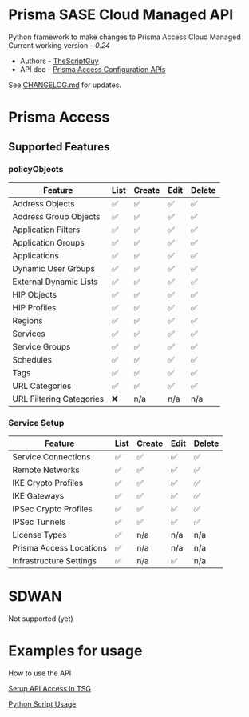 # Prisma SASE Cloud Managed API
Python framework to make changes to Prisma Access Cloud Managed
Current working version - _0.24_

* Authors - [TheScriptGuy](https://github.com/TheScriptGuy)
* API doc - [Prisma Access Configuration APIs](https://pan.dev/access/api/prisma-access-config/)


See [CHANGELOG.md](https://github.com/PaloAltoNetworks/PrismaSASECloudManaged-Python/blob/main/CHANGELOG.md) for updates.

# Prisma Access
## Supported Features 
### policyObjects
| Feature | List | Create | Edit | Delete |
| ------- | ---- | ------ | ---- | ------ |
| Address Objects | :white_check_mark: | :white_check_mark: | :white_check_mark: | :white_check_mark: |
| Address Group Objects | :white_check_mark: | :white_check_mark: | :white_check_mark: | :white_check_mark: |
| Application Filters | :white_check_mark: | :white_check_mark: | :white_check_mark: | :white_check_mark: |
| Application Groups | :white_check_mark: | :white_check_mark: | :white_check_mark: | :white_check_mark: |
| Applications | :white_check_mark: | :white_check_mark: | :white_check_mark: | :white_check_mark: |
| Dynamic User Groups | :white_check_mark: | :white_check_mark: | :white_check_mark: | :white_check_mark: |
| External Dynamic Lists | :white_check_mark: | :white_check_mark: | :white_check_mark: | :white_check_mark: |
| HIP Objects | :white_check_mark: | :white_check_mark: | :white_check_mark: | :white_check_mark: |
| HIP Profiles | :white_check_mark: | :white_check_mark: | :white_check_mark: | :white_check_mark: |
| Regions| :white_check_mark: | :white_check_mark: | :white_check_mark: | :white_check_mark: |
| Services | :white_check_mark: | :white_check_mark: | :white_check_mark: | :white_check_mark: |
| Service Groups | :white_check_mark: | :white_check_mark: | :white_check_mark: | :white_check_mark: |
| Schedules | :white_check_mark: | :white_check_mark: | :white_check_mark: | :white_check_mark: |
| Tags | :white_check_mark: | :white_check_mark: | :white_check_mark: | :white_check_mark: |
| URL Categories | :white_check_mark: | :white_check_mark: | :white_check_mark: | :white_check_mark: |
| URL Filtering Categories | :x: | n/a | n/a | n/a |


### Service Setup
| Feature | List | Create | Edit | Delete |
| ------- | ---- | ------ | ---- | ------ |
| Service Connections | :white_check_mark: | :white_check_mark: | :white_check_mark: | :white_check_mark: |
| Remote Networks | :white_check_mark: | :white_check_mark: | :white_check_mark: | :white_check_mark: |
| IKE Crypto Profiles | :white_check_mark: | :white_check_mark: | :white_check_mark: | :white_check_mark: |
| IKE Gateways | :white_check_mark: | :white_check_mark: | :white_check_mark: | :white_check_mark: | 
| IPSec Crypto Profiles | :white_check_mark: | :white_check_mark: | :white_check_mark: | :white_check_mark: |
| IPSec Tunnels | :white_check_mark: | :white_check_mark: | :white_check_mark: | :white_check_mark: |
| License Types | :white_check_mark: | n/a | n/a | n/a |
| Prisma Access Locations | :white_check_mark: | n/a | n/a | n/a |
| Infrastructure Settings | :white_check_mark: | n/a | :white_check_mark: | n/a |



# SDWAN
Not supported (yet)

# Examples for usage
How to use the API

[Setup API Access in TSG](https://github.com/PaloAltoNetworks/PrismaSASECloudManaged-Python/blob/main/usage-identity-access.md)

[Python Script Usage](https://github.com/PaloAltoNetworks/PrismaSASECloudManaged-Python/blob/main/usage-python.md)